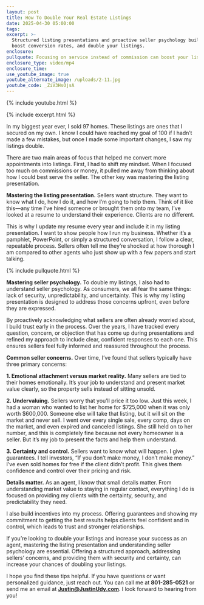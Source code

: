 ```yaml
---
layout: post
title: How To Double Your Real Estate Listings
date: 2025-04-30 05:00:00
tags:
excerpt: >-
  Structured listing presentations and proactive seller psychology build trust,
  boost conversion rates, and double your listings.
enclosure:
pullquote: Focusing on service instead of commission can boost your listings.
enclosure_type: video/mp4
enclosure_time:
use_youtube_image: true
youtube_alternate_image: /uploads/2-11.jpg
youtube_code: _ZiV3HsOjsA
---
```

{% include youtube.html %}

{% include excerpt.html %}

In my biggest year ever, I sold 97 homes. These listings are ones that I secured on my own. I know I could have reached my goal of 100 if I hadn’t made a few mistakes, but once I made some important changes, I saw my listings double.

There are two main areas of focus that helped me convert more appointments into listings. First, I had to shift my mindset. When I focused too much on commissions or money, it pulled me away from thinking about how I could best serve the seller. The other key was mastering the listing presentation.

**Mastering the listing presentation.** Sellers want structure. They want to know what I do, how I do it, and how I’m going to help them. Think of it like this—any time I’ve hired someone or brought them onto my team, I’ve looked at a resume to understand their experience. Clients are no different.

This is why I update my resume every year and include it in my listing presentation. I want to show people how I run my business. Whether it’s a pamphlet, PowerPoint, or simply a structured conversation, I follow a clear, repeatable process. Sellers often tell me they’re shocked at how thorough I am compared to other agents who just show up with a few papers and start talking.

{% include pullquote.html %}

**Mastering seller psychology.** To double my listings, I also had to understand seller psychology. As consumers, we all fear the same things: lack of security, unpredictability, and uncertainty. This is why my listing presentation is designed to address those concerns upfront, even before they are expressed.

By proactively acknowledging what sellers are often already worried about, I build trust early in the process. Over the years, I have tracked every question, concern, or objection that has come up during presentations and refined my approach to include clear, confident responses to each one. This ensures sellers feel fully informed and reassured throughout the process.

**Common seller concerns.** Over time, I’ve found that sellers typically have three primary concerns:

**1\. Emotional attachment versus market reality.** Many sellers are tied to their homes emotionally. It’s your job to understand and present market value clearly, so the property sells instead of sitting unsold.

**2\. Undervaluing.** Sellers worry that you’ll price it too low. Just this week, I had a woman who wanted to list her home for $725,000 when it was only worth $600,000. Someone else will take that listing, but it will sit on the market and never sell. I went over every single sale, every comp, days on the market, and even expired and canceled listings. She still held on to her number, and this is completely fine because not every homeowner is a seller. But it’s my job to present the facts and help them understand.

**3\. Certainty and control.** Sellers want to know what will happen. I give guarantees. I tell investors, “If you don’t make money, I don’t make money.” I’ve even sold homes for free if the client didn’t profit. This gives them confidence and control over their pricing and risk.

**Details matter.** As an agent, I know that small details matter. From understanding market value to staying in regular contact, everything I do is focused on providing my clients with the certainty, security, and predictability they need.

I also build incentives into my process. Offering guarantees and showing my commitment to getting the best results helps clients feel confident and in control, which leads to trust and stronger relationships.

If you’re looking to double your listings and increase your success as an agent, mastering the listing presentation and understanding seller psychology are essential. Offering a structured approach, addressing sellers’ concerns, and providing them with security and certainty, can increase your chances of doubling your listings.

I hope you find these tips helpful. If you have questions or want personalized guidance, just reach out. You can call me at **801-285-0521** or send me an email at [**Justin@JustinUdy.com**](mailto:Justin@JustinUdy.com). I look forward to hearing from you!